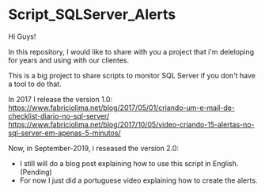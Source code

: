 # Script_SQLServer_Alerts

Hi Guys!

In this repository, I would like to share with you a project that i'm deleloping for years and using with our clientes.

This is a big project to share scripts to monitor SQL Server if you don't have a tool to do that.

In 2017 I release the version 1.0:
https://www.fabriciolima.net/blog/2017/05/01/criando-um-e-mail-de-checklist-diario-no-sql-server/
https://www.fabriciolima.net/blog/2017/10/05/video-criando-15-alertas-no-sql-server-em-apenas-5-minutos/

Now, in September-2019, i reseased the version 2.0:
  - I still will do a blog post explaining how to use this script in English. (Pending)
  - For now I just did a portuguese video explaining how to create the alerts.

